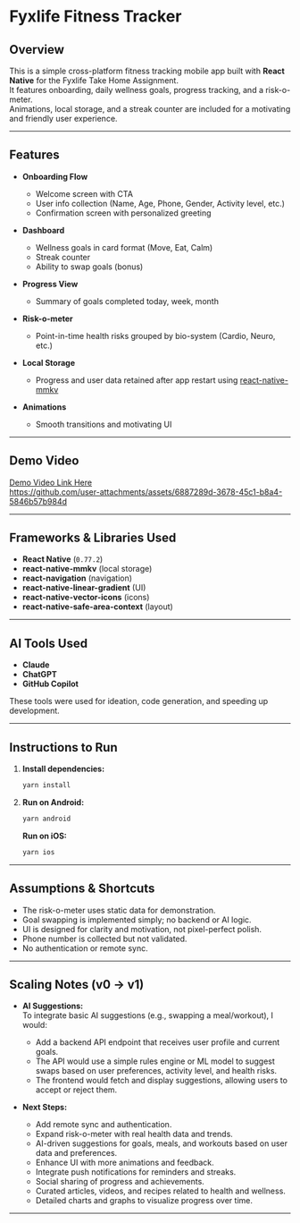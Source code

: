 # Fyxlife Fitness Tracker

## Overview

This is a simple cross-platform fitness tracking mobile app built with **React Native** for the Fyxlife Take Home Assignment.  
It features onboarding, daily wellness goals, progress tracking, and a risk-o-meter.  
Animations, local storage, and a streak counter are included for a motivating and friendly user experience.

---

## Features

- **Onboarding Flow**
  - Welcome screen with CTA
  - User info collection (Name, Age, Phone, Gender, Activity level, etc.)
  - Confirmation screen with personalized greeting

- **Dashboard**
  - Wellness goals in card format (Move, Eat, Calm)
  - Streak counter
  - Ability to swap goals (bonus)

- **Progress View**
  - Summary of goals completed today, week, month

- **Risk-o-meter**
  - Point-in-time health risks grouped by bio-system (Cardio, Neuro, etc.)

- **Local Storage**
  - Progress and user data retained after app restart using [react-native-mmkv](https://github.com/mrousavy/react-native-mmkv)

- **Animations**
  - Smooth transitions and motivating UI

---

## Demo Video

[Demo Video Link Here](#)  
https://github.com/user-attachments/assets/6887289d-3678-45c1-b8a4-5846b57b984d

---

## Frameworks & Libraries Used

- **React Native** (`0.77.2`)
- **react-native-mmkv** (local storage)
- **react-navigation** (navigation)
- **react-native-linear-gradient** (UI)
- **react-native-vector-icons** (icons)
- **react-native-safe-area-context** (layout)

---

## AI Tools Used

- **Claude**
- **ChatGPT**
- **GitHub Copilot**

These tools were used for ideation, code generation, and speeding up development.

---

## Instructions to Run

1. **Install dependencies:**
   ```sh
   yarn install
   ```

2. **Run on Android:**
   ```sh
   yarn android
   ```

   **Run on iOS:**
   ```sh
   yarn ios
   ```
---

## Assumptions & Shortcuts

- The risk-o-meter uses static data for demonstration.
- Goal swapping is implemented simply; no backend or AI logic.
- UI is designed for clarity and motivation, not pixel-perfect polish.
- Phone number is collected but not validated.
- No authentication or remote sync.

---

## Scaling Notes (v0 → v1)

- **AI Suggestions:**  
  To integrate basic AI suggestions (e.g., swapping a meal/workout), I would:
  - Add a backend API endpoint that receives user profile and current goals.
  - The API would use a simple rules engine or ML model to suggest swaps based on user preferences, activity level, and health risks.
  - The frontend would fetch and display suggestions, allowing users to accept or reject them.

- **Next Steps:**
  - Add remote sync and authentication.
  - Expand risk-o-meter with real health data and trends.
  - AI-driven suggestions for goals, meals, and workouts based on user data and preferences.
  - Enhance UI with more animations and feedback.
  - Integrate push notifications for reminders and streaks.
  - Social sharing of progress and achievements.
  - Curated articles, videos, and recipes related to health and wellness.
  - Detailed charts and graphs to visualize progress over time.

---
